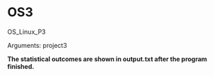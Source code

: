 # OS3
OS_Linux_P3

Arguments: project3 <input-file> <n> <b>

The statistical outcomes are shown in output.txt after the program finished.
